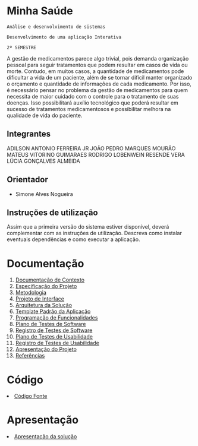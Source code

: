 # Minha Saúde

`Análise e desenvolvimento de sistemas`

`Desenvolvimento de uma aplicação Interativa`

`2º SEMESTRE`

A gestão de medicamentos parece algo trivial, pois demanda organização pessoal para seguir tratamentos que podem resultar em casos de vida ou morte. Contudo, em muitos casos, a quantidade de medicamentos pode dificultar a vida de um paciente, além de se tornar difícil manter organizado o orçamento e quantidade de informações de cada medicamento. Por isso, é necessário pensar no problema da gestão de medicamentos para quem necessita de maior cuidado com o controle para o tratamento de suas doenças. Isso possibilitará auxílio tecnológico que poderá resultar em sucesso de tratamentos medicamentosos e possibilitar melhora na qualidade de vida do paciente. 

## Integrantes

ADILSON ANTONIO FERREIRA JR
JOÃO PEDRO MARQUES MOURÃO
MATEUS VITORINO GUIMARAES
RODRIGO LOBENWEIN RESENDE
VERA LÚCIA GONÇALVES ALMEIDA


## Orientador

* Simone Alves Nogueira

## Instruções de utilização

Assim que a primeira versão do sistema estiver disponível, deverá complementar com as instruções de utilização. Descreva como instalar eventuais dependências e como executar a aplicação.

# Documentação

<ol>
<li><a href="docs/01-Documentação de Contexto.md"> Documentação de Contexto</a></li>
<li><a href="docs/02-Especificação do Projeto.md"> Especificação do Projeto</a></li>
<li><a href="docs/03-Metodologia.md"> Metodologia</a></li>
<li><a href="docs/04-Projeto de Interface.md"> Projeto de Interface</a></li>
<li><a href="docs/05-Arquitetura da Solução.md"> Arquitetura da Solução</a></li>
<li><a href="docs/06-Template Padrão da Aplicação.md"> Template Padrão da Aplicação</a></li>
<li><a href="docs/07-Programação de Funcionalidades.md"> Programação de Funcionalidades</a></li>
<li><a href="docs/08-Plano de Testes de Software.md"> Plano de Testes de Software</a></li>
<li><a href="docs/09-Registro de Testes de Software.md"> Registro de Testes de Software</a></li>
<li><a href="docs/10-Plano de Testes de Usabilidade.md"> Plano de Testes de Usabilidade</a></li>
<li><a href="docs/11-Registro de Testes de Usabilidade.md"> Registro de Testes de Usabilidade</a></li>
<li><a href="docs/12-Apresentação do Projeto.md"> Apresentação do Projeto</a></li>
<li><a href="docs/13-Referências.md"> Referências</a></li>
</ol>

# Código

<li><a href="src/README.md"> Código Fonte</a></li>

# Apresentação

<li><a href="presentation/README.md"> Apresentação da solução</a></li>
